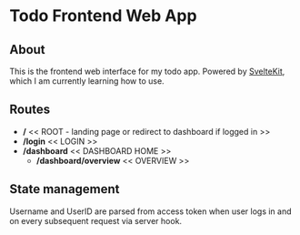 # Todo Frontend Web App
## About
This is the frontend web interface for my todo app. Powered by [SvelteKit](kit.svelte.dev), which I am currently learning how to use.
## Routes

- **/** << ROOT - landing page or redirect to dashboard if logged in >>
- **/login** << LOGIN >>
- **/dashboard** << DASHBOARD HOME >>
    - **/dashboard/overview** << OVERVIEW >>

## State management
Username and UserID are parsed from access token when user logs in and on every subsequent request via server hook. 